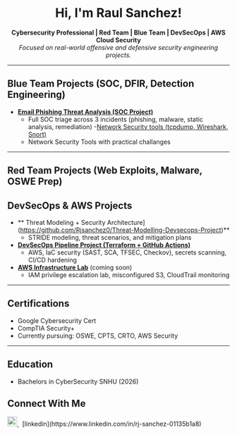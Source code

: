 <h1 align="center"> Hi, I'm Raul Sanchez!</h1>

<p align="center">
  <b>Cybersecurity Professional | Red Team | Blue Team | DevSecOps | AWS Cloud Security</b><br>
  <i>Focused on real-world offensive and defensive security engineering projects.</i>
</p>

---

##  Blue Team Projects (SOC, DFIR, Detection Engineering)

- **[ Email Phishing Threat Analysis (SOC Project)](https://github.com/Rjsanchez0/Phishing-Email-Analysis-/blob/main/README.md)**
  - Full SOC triage across 3 incidents (phishing, malware, static analysis, remediation)
-[Network Security tools (tcpdump, Wireshark, Snort)](https://github.com/Rjsanchez0/Network-Security-Lab/tree/main)
  - Network Security Tools with practical challanges

---

##  Red Team Projects (Web Exploits, Malware, OSWE Prep)



##  DevSecOps & AWS Projects

- ** Threat Modeling + Security Architecture](https://github.com/Rjsanchez0/Threat-Modelling-Devsecops-Project)**
  - STRIDE modeling, threat scenarios, and mitigation plans
- **[ DevSecOps Pipeline Project (Terraform + GitHub Actions)](https://github.com/Rjsanchez0/Devsecopsprojects1)**
  - AWS, IaC security (SAST, SCA, TFSEC, Checkov), secrets scanning, CI/CD hardening
- **[ AWS Infrastructure Lab](https://github.com/YOUR_USERNAME/aws-security-lab)** (coming soon)
  - IAM privilege escalation lab, misconfigured S3, CloudTrail monitoring

---

##  Certifications

-  Google Cybersecurity Cert
-  CompTIA Security+
-  Currently pursuing: OSWE, CPTS, CRTO, AWS Security

---

## Education 
- Bachelors in CyberSecurity SNHU (2026) 

##  Connect With Me

<p align="left">
  <a href="https://www.linkedin.com/in/rj-sanchez-01135b1a8" target="_blank">
    <img src="https://cdn.jsdelivr.net/npm/simple-icons@v3/icons/linkedin.svg" alt="LinkedIn" width="22px"/>
  </a>
  &nbsp; [linkedin](https://www.linkedin.com/in/rj-sanchez-01135b1a8)
</p>


